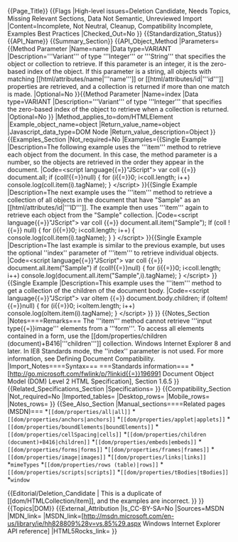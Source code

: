 {{Page_Title}}
{{Flags
|High-level issues=Deletion Candidate, Needs Topics, Missing Relevant Sections, Data Not Semantic, Unreviewed Import
|Content=Incomplete, Not Neutral, Cleanup, Compatibility Incomplete, Examples Best Practices
|Checked_Out=No
}}
{{Standardization_Status}}
{{API_Name}}
{{Summary_Section}}
{{API_Object_Method
|Parameters={{Method Parameter
|Name=name
|Data type=VARIANT
|Description='''Variant''' of type '''Integer''' or '''String''' that specifies the object or collection to retrieve. If this parameter is an integer, it is the zero-based index of the object. If this parameter is a string, all objects with matching [[html/attributes/name|'''name''']] or [[html/attributes/id|'''id''']] properties are retrieved, and a collection is returned if more than one match is made.
|Optional=No
}}{{Method Parameter
|Name=index
|Data type=VARIANT
|Description='''Variant''' of type '''Integer''' that specifies the zero-based index of the object to retrieve when a collection is returned.
|Optional=No
}}
|Method_applies_to=dom/HTMLElement
|Example_object_name=object
|Return_value_name=object
|Javascript_data_type=DOM Node
|Return_value_description=Object
}}
{{Examples_Section
|Not_required=No
|Examples={{Single Example
|Description=The following example uses the '''item''' method to retrieve each object from the document. In this case, the method parameter is a number, so the objects are retrieved in the order they appear in the document.
|Code=&lt;script language{{=}}"JScript"&gt;
var coll {{=}} document.all;
if (coll!{{=}}null) {
    for (i{{=}}0; i&lt;coll.length; i++) 
        console.log(coll.item(i).tagName);
}
&lt;/script&gt;
}}{{Single Example
|Description=The next example uses the '''item''' method to retrieve a collection of all objects in the document that have "Sample" as an [[html/attributes/id|'''ID''']]. The example then uses '''item''' again to retrieve each object from the "Sample" collection.
|Code=&lt;script language{{=}}"JScript"&gt;
var coll {{=}} document.all.item("Sample");
If (coll !{{=}} null) {
    for (i{{=}}0; i&lt;coll.length; i++) {
        console.log(coll.item(i).tagName);
    }
}
&lt;/script&gt;
}}{{Single Example
|Description=The last example is similar to the previous example, but uses the optional ''index'' parameter of '''item''' to retrieve individual objects.
|Code=&lt;script language{{=}}"JScript"&gt;
var coll {{=}} document.all.item("Sample")
if (coll!{{=}}null) {
    for (i{{=}}0; i&lt;coll.length; i++)
        console.log(document.all.item("Sample",i).tagName);
}
&lt;/script&gt;
}}{{Single Example
|Description=This example uses the '''item''' method to get a collection of the children of the document body.
|Code=&lt;script language{{=}}"JScript"&gt;
var oItem {{=}} document.body.children;
if (oItem!{{=}}null) {
    for (i{{=}}0; i&lt;oItem.length; i++) 
        console.log(oItem.item(i).tagName);
}
&lt;/script&gt;
}}
}}
{{Notes_Section
|Notes====Remarks===
The '''item''' method cannot retrieve '''input type{{=}}image''' elements from a '''form'''. To access all elements contained in a form, use the [[dom/properties/children (document)+B416|'''children''']] collection.
Windows Internet Explorer 8 and later. In IE8 Standards mode, the ''index'' parameter is not used.  For more information, see Defining Document Compatibility.
|Import_Notes====Syntax===
===Standards information===
*[http://go.microsoft.com/fwlink/p/?linkid{{=}}196991 Document Object Model (DOM) Level 2 HTML Specification], Section 1.6.5
}}
{{Related_Specifications_Section
|Specifications=
}}
{{Compatibility_Section
|Not_required=No
|Imported_tables=
|Desktop_rows=
|Mobile_rows=
|Notes_rows=
}}
{{See_Also_Section
|Manual_sections====Related pages (MSDN)===
*<code>[[dom/properties/all|all]]</code>
*<code>[[dom/properties/anchors|anchors]]</code>
*<code>[[dom/properties/applet|applets]]</code>
*<code>[[dom/properties/boundElements|boundElements]]</code>
*<code>[[dom/properties/cellSpacing|cells]]</code>
*<code>[[dom/properties/children (document)+B416|children]]</code>
*<code>[[dom/properties/embeds|embeds]]</code>
*<code>[[dom/properties/forms|forms]]</code>
*<code>[[dom/properties/frames|frames]]</code>
*<code>[[dom/properties/image|images]]</code>
*<code>[[dom/properties/links|links]]</code>
*<code>mimeTypes</code>
*<code>[[dom/properties/rows (table)|rows]]</code>
*<code>[[dom/properties/scripts|scripts]]</code>
*<code>[[dom/properties/tBodies|tBodies]]</code>
*<code>window</code>

{{Editorial/Deletion_Candidate
| This is a duplicate of [[dom/HTMLCollection/item]], and the examples are incorrect.
}}
}}
{{Topics|DOM}}
{{External_Attribution
|Is_CC-BY-SA=No
|Sources=MSDN
|MDN_link=
|MSDN_link=[http://msdn.microsoft.com/en-us/library/ie/hh828809%28v=vs.85%29.aspx Windows Internet Explorer API reference]
|HTML5Rocks_link=
}}